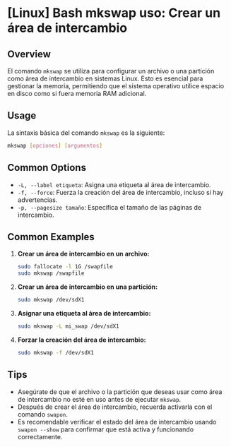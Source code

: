 # [Linux] Bash mkswap uso: Crear un área de intercambio

## Overview
El comando `mkswap` se utiliza para configurar un archivo o una partición como área de intercambio en sistemas Linux. Esto es esencial para gestionar la memoria, permitiendo que el sistema operativo utilice espacio en disco como si fuera memoria RAM adicional.

## Usage
La sintaxis básica del comando `mkswap` es la siguiente:

```bash
mkswap [opciones] [argumentos]
```

## Common Options
- `-L, --label etiqueta`: Asigna una etiqueta al área de intercambio.
- `-f, --force`: Fuerza la creación del área de intercambio, incluso si hay advertencias.
- `-p, --pagesize tamaño`: Especifica el tamaño de las páginas de intercambio.

## Common Examples
1. **Crear un área de intercambio en un archivo:**
   ```bash
   sudo fallocate -l 1G /swapfile
   sudo mkswap /swapfile
   ```

2. **Crear un área de intercambio en una partición:**
   ```bash
   sudo mkswap /dev/sdX1
   ```

3. **Asignar una etiqueta al área de intercambio:**
   ```bash
   sudo mkswap -L mi_swap /dev/sdX1
   ```

4. **Forzar la creación del área de intercambio:**
   ```bash
   sudo mkswap -f /dev/sdX1
   ```

## Tips
- Asegúrate de que el archivo o la partición que deseas usar como área de intercambio no esté en uso antes de ejecutar `mkswap`.
- Después de crear el área de intercambio, recuerda activarla con el comando `swapon`.
- Es recomendable verificar el estado del área de intercambio usando `swapon --show` para confirmar que está activa y funcionando correctamente.